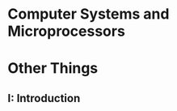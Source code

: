 # Computer Systems and Microprocessors 

# Other Things 
<!--

Coffee-hangouts: 10am Wed 

!-->

## I: Introduction 




